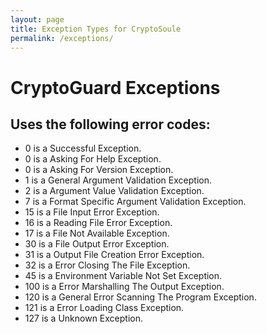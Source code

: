 ```yaml
---
layout: page
title: Exception Types for CryptoSoule
permalink: /exceptions/
---
```


# CryptoGuard Exceptions

## Uses the following error codes:
* 0 is a Successful Exception.
* 0 is a Asking For Help Exception.
* 0 is a Asking For Version Exception.
* 1 is a General Argument Validation Exception.
* 2 is a Argument Value Validation Exception.
* 7 is a Format Specific Argument Validation Exception.
* 15 is a File Input Error Exception.
* 16 is a Reading File Error Exception.
* 17 is a File Not Available Exception.
* 30 is a File Output Error Exception.
* 31 is a Output File Creation Error Exception.
* 32 is a Error Closing The File Exception.
* 45 is a Environment Variable Not Set Exception.
* 100 is a Error Marshalling The Output Exception.
* 120 is a General Error Scanning The Program Exception.
* 121 is a Error Loading Class Exception.
* 127 is a Unknown Exception.
